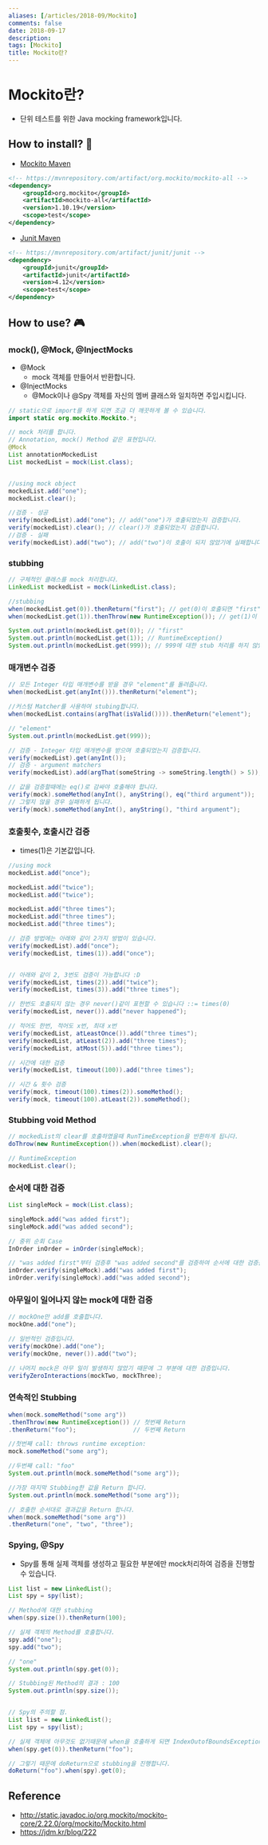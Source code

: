 ```yaml
---
aliases: [/articles/2018-09/Mockito]
comments: false
date: 2018-09-17
description: 
tags: [Mockito]
title: Mockito란?
---
```

# Mockito란?
- 단위 테스트를 위한 Java mocking framework입니다.

## How to install? 🧐
- [Mockito Maven](https://mvnrepository.com/artifact/org.mockito/mockito-all/1.10.19)

```xml
<!-- https://mvnrepository.com/artifact/org.mockito/mockito-all -->
<dependency>
    <groupId>org.mockito</groupId>
    <artifactId>mockito-all</artifactId>
    <version>1.10.19</version>
    <scope>test</scope>
</dependency>
```

- [Junit Maven](https://mvnrepository.com/artifact/junit/junit/4.12)

```xml
<!-- https://mvnrepository.com/artifact/junit/junit -->
<dependency>
    <groupId>junit</groupId>
    <artifactId>junit</artifactId>
    <version>4.12</version>
    <scope>test</scope>
</dependency>
```

## How to use? 🎮

### mock(), @Mock, @InjectMocks
- @Mock
    - mock 객체를 만들어서 반환합니다.
- @InjectMocks
    - @Mock이나 @Spy 객체를 자신의 멤버 클래스와 일치하면 주입시킵니다.

```java
// static으로 import를 하게 되면 조금 더 깨끗하게 볼 수 있습니다.
import static org.mockito.Mockito.*;

// mock 처리를 합니다.
// Annotation, mock() Method 같은 표현입니다.
@Mock
List annotationMockedList
List mockedList = mock(List.class);


//using mock object
mockedList.add("one");
mockedList.clear();

//검증 - 성공
verify(mockedList).add("one"); // add("one")가 호출되었는지 검증합니다.
verify(mockedList).clear(); // clear()가 호출되었는지 검증합니다.
//검증 - 실패
verify(mockedList).add("two"); // add("two")이 호출이 되지 않았기에 실패합니다.
```

### stubbing

```java
// 구체적인 클래스를 mock 처리합니다.
LinkedList mockedList = mock(LinkedList.class);

//stubbing
when(mockedList.get(0)).thenReturn("first"); // get(0)이 호출되면 "first"를 반환합니다.
when(mockedList.get(1)).thenThrow(new RuntimeException()); // get(1)이 호출되면 RuntimeException 에러를 발생합니다.

System.out.println(mockedList.get(0)); // "first"
System.out.println(mockedList.get(1)); // RuntimeException()
System.out.println(mockedList.get(999)); // 999에 대한 stub 처리를 하지 않았기 때문에 null값이 return됩니다.
```


### 매개변수 검증

```java
// 모든 Integer 타입 매개변수를 받을 경우 "element"를 돌려줍니다.
when(mockedList.get(anyInt())).thenReturn("element");

//커스텀 Matcher를 사용하여 stubing합니다.
when(mockedList.contains(argThat(isValid()))).thenReturn("element");

// "element"
System.out.println(mockedList.get(999));

// 검증 - Integer 타입 매개변수를 받으며 호출되었는지 검증합니다.
verify(mockedList).get(anyInt());
// 검증 - argument matchers
verify(mockedList).add(argThat(someString -> someString.length() > 5));

// 값을 검증할때에는 eq()로 감싸야 호출해야 합니다.
verify(mock).someMethod(anyInt(), anyString(), eq("third argument"));
// 그렇지 않을 경우 실패하게 됩니다.
verify(mock).someMethod(anyInt(), anyString(), "third argument");
```


### 호출횟수, 호출시간 검증
- times(1)은 기본값입니다.

```java
//using mock
mockedList.add("once");

mockedList.add("twice");
mockedList.add("twice");

mockedList.add("three times");
mockedList.add("three times");
mockedList.add("three times");

// 검증 방법에는 아래와 같이 2가지 방법이 있습니다.
verify(mockedList).add("once");
verify(mockedList, times(1)).add("once");


// 아래와 같이 2, 3번도 검증이 가능합니다 :D
verify(mockedList, times(2)).add("twice");
verify(mockedList, times(3)).add("three times");

// 한번도 호출되지 않는 경우 never()같이 표현할 수 있습니다 ::= times(0)
verify(mockedList, never()).add("never happened");

// 적어도 한번, 적어도 x번, 최대 x번
verify(mockedList, atLeastOnce()).add("three times");
verify(mockedList, atLeast(2)).add("three times");
verify(mockedList, atMost(5)).add("three times");

// 시간에 대한 검증
verify(mockedList, timeout(100)).add("three times");

// 시간 & 횟수 검증
verify(mock, timeout(100).times(2)).someMethod();
verify(mock, timeout(100).atLeast(2)).someMethod();
```

### Stubbing void Method

```java
// mockedList의 clear를 호출하였을때 RunTimeException을 반환하게 됩니다.
doThrow(new RuntimeException()).when(mockedList).clear();

// RuntimeException
mockedList.clear();
```

### 순서에 대한 검증

```java
List singleMock = mock(List.class);

singleMock.add("was added first");
singleMock.add("was added second");

// 중위 순회 Case
InOrder inOrder = inOrder(singleMock);

// "was added first"부터 검증후 "was added second"를 검증하여 순서에 대한 검증을 진행합니다.
inOrder.verify(singleMock).add("was added first");
inOrder.verify(singleMock).add("was added second");
```

### 아무일이 일어나지 않는 mock에 대한 검증

```java
// mockOne만 add를 호출합니다.
mockOne.add("one");

// 일반적인 검증입니다.
verify(mockOne).add("one");
verify(mockOne, never()).add("two");

// 나머지 mock은 아무 일이 발생하지 않았기 때문에 그 부분에 대한 검증입니다.
verifyZeroInteractions(mockTwo, mockThree);
```

### 연속적인 Stubbing

```java
when(mock.someMethod("some arg"))
.thenThrow(new RuntimeException()) // 첫번째 Return
.thenReturn("foo");                // 두번째 Return

//첫번째 call: throws runtime exception:
mock.someMethod("some arg");

//두번째 call: "foo"
System.out.println(mock.someMethod("some arg"));

//가장 마지막 Stubbing한 값을 Return 합니다.
System.out.println(mock.someMethod("some arg"));

// 호출한 순서대로 결과값을 Return 합니다.
when(mock.someMethod("some arg"))
.thenReturn("one", "two", "three");
```

### Spying, @Spy
- Spy를 통해 실제 객체를 생성하고 필요한 부분에만 mock처리하여 검증을 진행할 수 있습니다.

```java
List list = new LinkedList();
List spy = spy(list);

// Method에 대한 stubbing
when(spy.size()).thenReturn(100);

// 실제 객체의 Method를 호출합니다.
spy.add("one");
spy.add("two");

// "one"
System.out.println(spy.get(0));

// Stubbing된 Method의 결과 : 100
System.out.println(spy.size());


// Spy의 주의할 점.
List list = new LinkedList();
List spy = spy(list);

// 실제 객체에 아무것도 없기때문에 when을 호출하게 되면 IndexOutofBoundsException이 발생합니다.
when(spy.get(0)).thenReturn("foo");

// 그렇기 때문에 doReturn으로 stubbing을 진행합니다.
doReturn("foo").when(spy).get(0);
```


## Reference
- <http://static.javadoc.io/org.mockito/mockito-core/2.22.0/org/mockito/Mockito.html>
- <https://jdm.kr/blog/222>
